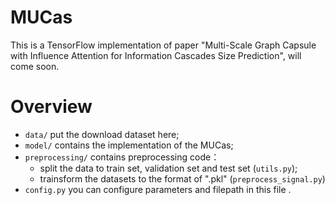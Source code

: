 # MUCas
This is a TensorFlow implementation of paper "Multi-Scale Graph Capsule with Influence Attention for Information Cascades Size Prediction", will come soon.
# Overview
- `data/` put the download dataset here;
- `model/` contains the implementation of the MUCas;
- `preprocessing/` contains preprocessing code：
    * split the data to train set, validation set and test set (`utils.py`);
    * trainsform the datasets to the format of ".pkl" (`preprocess_signal.py`)
- `config.py` you can configure parameters and filepath in this file
    .

